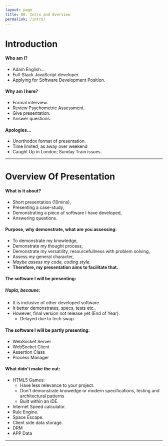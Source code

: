 ```yaml
---
layout: page
title: 00. Intro and Overview
permalink: /intro/
---
```

# Introduction
#### Who am I?
* Adam English...
* Full-Stack JavaScript developer.
* Applying for Software Development Position.

#### Why am I here?
* Formal interview.
* Review Psychometric Assessment.
* Give presentation.
* Answer questions.

#### Apologies...
* Unorthodox format of presentation.
* Time limited, as away over weekend
* Caught Up in London; Sunday Train issues.

***

# Overview Of Presentation
#### What is it about?
* Short presentation (10mins),
* Presenting a case-study,
* Demonstrating a piece of software I have developed,
* Answering questions.


#### Purpose, why demonstrate, what are you assessing:
* To demonstrate my knowledge,
* Demonstrate my thought process,
* Demonstrate my versatility, resourcefullness with problem solving,
* Assess my general character,
* _Maybe assess my code, coding style._
* __Therefore, my presentation aims to facilitate that.__

#### The software I will be presenting:
##### Hupla, because:
* It is inclusive of other developed software.
* It better demonstrates, specs, tests etc..
* However, final version not release yet (End of Year).
    * Delayed due to tech swap.

#### The software I will be partly presenting:
* WebSocket Server
* WebSocket Client
* Assertion Class
* Process Manager

#### What didn't make the cut:
* HTML5 Games:
    * Have less relevance to your project.
    * Don't demonstrate knowedge or modern specifications, testing and architectural patterns
    * Built within an IDE.
* Internet Speed calculator.
* Rule Engine.
* Space Escape.
* Client side data storage.
* DRM
* APP Data

***
